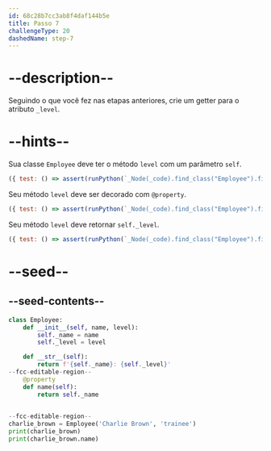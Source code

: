 ```yaml
---
id: 68c28b7cc3ab8f4daf144b5e
title: Passo 7
challengeType: 20
dashedName: step-7
---
```


# --description--

Seguindo o que você fez nas etapas anteriores, crie um getter para o atributo `_level`.

# --hints--

Sua classe `Employee` deve ter o método `level` com um parâmetro `self`.

```js
({ test: () => assert(runPython(`_Node(_code).find_class("Employee").find_function("level").has_args("self")`)) })
```

Seu método `level` deve ser decorado com `@property`.

```js
({ test: () => assert(runPython(`_Node(_code).find_class("Employee").find_function("level").has_decorators("property")`)) })
```

Seu método `level` deve retornar `self._level`.

```js
({ test: () => assert(runPython(`_Node(_code).find_class("Employee").find_function("level").has_return("self._level")`)) })
```

# --seed--

## --seed-contents--

```py
class Employee:
    def __init__(self, name, level):
        self._name = name
        self._level = level

    def __str__(self):
        return f'{self._name}: {self._level}'
--fcc-editable-region--
    @property
    def name(self):
        return self._name

    
--fcc-editable-region--
charlie_brown = Employee('Charlie Brown', 'trainee')
print(charlie_brown)
print(charlie_brown.name)

```
